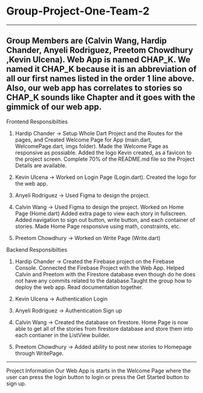 # Group-Project-One-Team-2
-------------------------------------------------------------------------------------------------------------------
Group Members are (Calvin Wang, Hardip Chander, Anyeli Rodriguez, Preetom Chowdhury ,Kevin Ulcena).
Web App is named CHAP_K.
We named it CHAP_K because it is an abbreviation of all our first names listed in the order 1 line above. 
Also, our web app has correlates to stories so CHAP_K sounds like Chapter and it goes with the gimmick of our web app.
-------------------------------------------------------------------------------------------------------------------

Frontend Responsibilties
1) Hardip Chander -> Setup Whole Dart Project and the Routes for the pages, and Created Welcome Page for App (main.dart, WelcomePage.dart, imgs folder). 
Made the Welcome Page as responsive as possiable. Added the logo Kevin created, as a favicon to the project screen. 
Complete 70% of the README.md file so the Project Details are available. 

2) Kevin Ulcena -> Worked on Login Page (Login.dart). Created the logo for the web app.

3) Anyeli Rodriguez -> Used Figma to design the project.

4) Calvin Wang -> Used Figma to design the project. Worked on Home Page (Home.dart) Added extra page to view    each story in fullscreen. Added navigation to sign out button, write button, and each container of stories. Made Home Page responsive using math, constraints, etc.

5) Preetom Chowdhury -> Worked on Write Page (Write.dart) 

Backend Responsibilties
1) Hardip Chander -> Created the Firebase project on the Firebase Console. Connected the Firebase Project with the Web App. Helped Calvin and Preetom 
with the Firestore database even though do he does not have any commits related to the database.Taught the group how to deploy the web app. Read documentation together.

2) Kevin Ulcena -> Authentication Login 

3) Anyeli Rodriguez -> Authentication Sign up

4) Calvin Wang -> Created the database on firestore. Home Page is now able to get all of the stories from firestore database and store them into each contianer in the ListView builder.

5) Preetom Chowdhury -> Added ability to post new stories to Homepage through WritePage.

-------------------------------------------------------------------------------------------------------------------

Project Information
Our Web App is starts in the Welcome Page where the user can press the login button to login or press the Get Started button to sign up.

